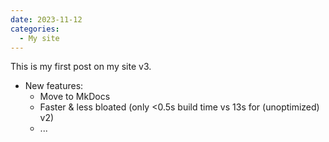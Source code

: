 ```yaml
---
date: 2023-11-12
categories:
  - My site
---
```


This is my first post on my site v3.

- New features:
    - Move to MkDocs
    - Faster & less bloated (only <0.5s build time vs 13s for (unoptimized) v2)
    - ...
